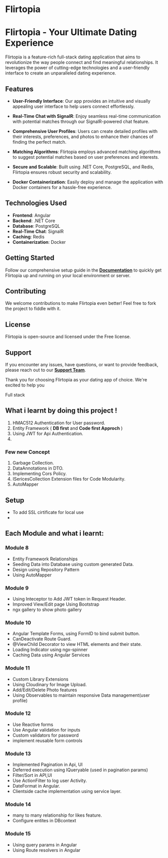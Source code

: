 # Flirtopia

# Flirtopia - Your Ultimate Dating Experience

Flirtopia is a feature-rich full-stack dating application that aims to revolutionize the way people connect and find meaningful relationships. It leverages the power of cutting-edge technologies and a user-friendly interface to create an unparalleled dating experience.

## Features

- **User-Friendly Interface**: Our app provides an intuitive and visually appealing user interface to help users connect effortlessly.

- **Real-Time Chat with SignalR**: Enjoy seamless real-time communication with potential matches through our SignalR-powered chat feature.

- **Comprehensive User Profiles**: Users can create detailed profiles with their interests, preferences, and photos to enhance their chances of finding the perfect match.

- **Matching Algorithms**: Flirtopia employs advanced matching algorithms to suggest potential matches based on user preferences and interests.

- **Secure and Scalable**: Built using .NET Core, PostgreSQL, and Redis, Flirtopia ensures robust security and scalability.

- **Docker Containerization**: Easily deploy and manage the application with Docker containers for a hassle-free experience.

## Technologies Used

- **Frontend**: Angular
- **Backend**: .NET Core
- **Database**: PostgreSQL
- **Real-Time Chat**: SignalR
- **Caching**: Redis
- **Containerization**: Docker

## Getting Started

Follow our comprehensive setup guide in the [**Documentation**](link-to-documentation) to quickly get Flirtopia up and running on your local environment or server.

## Contributing

We welcome contributions to make Flirtopia even better! Feel free to fork the project to fiddle with it.

## License

Flirtopia is open-source and licensed under the Free license.

## Support

If you encounter any issues, have questions, or want to provide feedback, please reach out to our [**Support Team**]("email:iamgokulnathanmcs@gmail.com").

Thank you for choosing Flirtopia as your dating app of choice. We're excited to help you








<p>Full stack </p>
<h2> What i learnt by doing this project !</h2>
<ol>
  <li>HMAC512 Authentication for User password.</li>
  <li>Entity Framework ( <b>DB first</b> and <b>Code first Approch</b> )</li>
  <li>Using JWT for Api Authentication.</li>
  <li></li>
</ol>

<h3>Few new Concept</h3>
<ol>
  <li>Garbage Collection.</li>
  <li>DataAnnotations in DTO.</li>
  <li>Implementing Cors Policy.</li>
  <li>ISericesCollection Extension files for Code Modularity.</li>
  <li>AutoMapper</li>
</ol>

<h2>Setup</h2>
<ul>
  <li>To add SSL cirtificate for local use</li>
  <li></li>
</ul>

<h2>Each Module and what i learnt:</h2>

<h3>Module 8</h3>
<ul>
  <li>Entity Framework Relationships</li>
  <li>Seeding Data into Database using custom generated Data.</li>
  <li>Design using Repository Pattern</li>
  <li>Using AutoMapper</li>
</ul>

<h3>Module 9</h3>
<ul>
  <li>Using Inteceptor to Add JWT token in Request Header.</li>
  <li>Improved View/Edit page Using Bootstrap</li>
  <li>ngx gallery to show photo gallery</li>
</ul>

<h3>Module 10</h3>
<ul>
  <li>Angular Template Forms, using FormID to bind submit button.</li>
  <li>CanDeactivate Route Guard.</li>
  <li>@ViewChild Decorator to view HTML elements and their state.</li>
  <li>Loading Indicator using ngx-spinner</li>
  <li>Caching Data using Angular Services</li>
</ul>

<h3>Module 11</h3>
<ul>
  <li>Custom Library Extensions</li>
  <li>Using Cloudinary for Image Upload.</li>
  <li>Add/Edit/Delete Photo features</li>
  <li>Using Observables to maintain responsive Data management(user profile)</li>
</ul>

<h3>Module 12</h3>
<ul>
  <li>Use Reactive forms</li>
  <li>Use Angular validation for inputs</li>
  <li>Custom validators for password</li>
  <li>implement reusable form controls</li>
</ul>

<h3>Module 13</h3>
<ul>
  <li>Implemented Pagination in Api, UI</li>
  <li>Deferred execution using IQueryable (used in pagination params) </li>
  <li>Filter/Sort in API,UI</li>
  <li>Use ActionFilter to log user Activity.</li>
  <li>DateFormat in Angular.</li>
  <li>Clientside cache implementation using service layer.</li>
</ul>

<h3>Module 14</h3>
<ul>
  <li>many to many relationship for likes feature.</li>
  <li>Configure entites in DBcontext</li>
</ul>

<h3>Module 15</h3>
<ul>
  <li>Using query params in Angular</li>
  <li>Using Route resolvers in Angular</li>
</ul>


